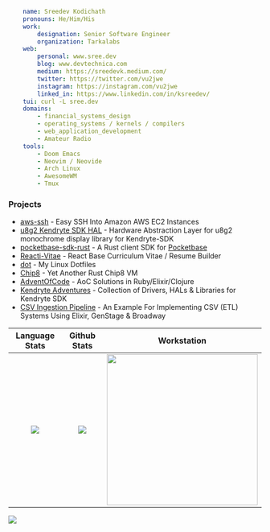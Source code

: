 ```yaml
    name: Sreedev Kodichath
    pronouns: He/Him/His
    work:
        designation: Senior Software Engineer
        organization: Tarkalabs
    web:
        personal: www.sree.dev
        blog: www.devtechnica.com
        medium: https://sreedevk.medium.com/
        twitter: https://twitter.com/vu2jwe
        instagram: https://instagram.com/vu2jwe
        linked_in: https://www.linkedin.com/in/ksreedev/
    tui: curl -L sree.dev
    domains:
        - financial_systems_design
        - operating_systems / kernels / compilers
        - web_application_development
        - Amateur Radio
    tools:
        - Doom Emacs
        - Neovim / Neovide
        - Arch Linux
        - AwesomeWM
        - Tmux
```
### Projects
- [aws-ssh](https://github.com/sreedevk/aws-ssh) - Easy SSH Into Amazon AWS EC2 Instances
- [u8g2 Kendryte SDK HAL](https://github.com/sreedevk/u8g2-kendryte-sdk-hal) - Hardware Abstraction Layer for u8g2 monochrome display library for Kendryte-SDK
- [pocketbase-sdk-rust](https://github.com/sreedevk/pocketbase-sdk-rust) - A Rust client SDK for [Pocketbase](https://pocketbase.io/)
- [Reacti-Vitae](https://github.com/sreedevk/reacti-vitae) - React Base Curriculum Vitae / Resume Builder
- [dot](https://github.com/sreedevk/dot) - My Linux Dotfiles
- [Chip8](https://github.com/sreedevk/chip8) - Yet Another Rust Chip8 VM
- [AdventOfCode](https://github.com/sreedevk/advent-of-code) - AoC Solutions in Ruby/Elixir/Clojure
- [Kendryte Adventures](https://github.com/sreedevk/kendryte-adventures) - Collection of Drivers, HALs & Libraries for Kendryte SDK
- [CSV Ingestion Pipeline](https://github.com/sreedevk/csv-ingestion-pipeline) - An Example For Implementing CSV (ETL) Systems Using Elixir, GenStage & Broadway

Language Stats             |  Github Stats             |  Workstation
:-------------------------:|:-------------------------:|:-------------------------:
![](https://github-readme-stats.vercel.app/api/top-langs/?username=sreedevk&hide=javascript,html,erlang,scss,css,QML&langs_count=10&theme=midnight-purple&layout=compact)  | ![](https://github-readme-stats.vercel.app/api?username=sreedevk&theme=midnight-purple&count_private=true&show_icons=true) | <img src="https://user-images.githubusercontent.com/36154121/143623562-0ab62d26-c808-4925-b815-e2baa6f83f2e.jpg" width="300" />

![](https://activity-graph.herokuapp.com/graph?username=sreedevk&theme=react-dark)
